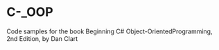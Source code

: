 # C-_OOP
Code samples for the book Beginning C# Object-OrientedProgramming, 2nd Edition, by Dan Clart
